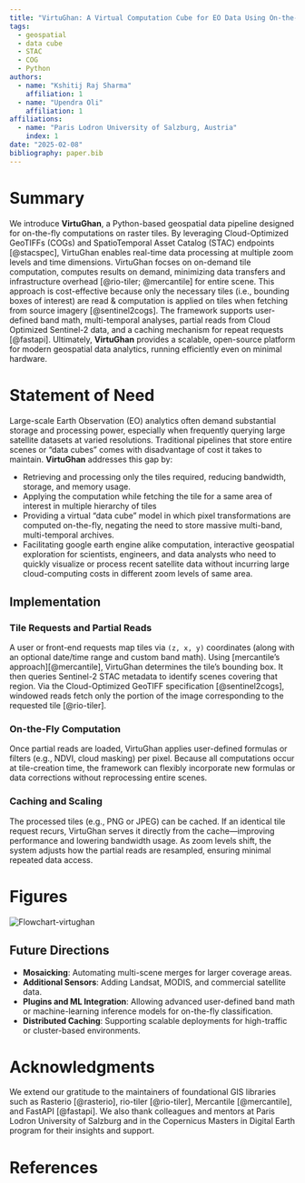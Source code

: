 ```yaml
---
title: "VirtuGhan: A Virtual Computation Cube for EO Data Using On-the-Fly Tiling Computation"
tags:
  - geospatial
  - data cube
  - STAC
  - COG
  - Python
authors:
  - name: "Kshitij Raj Sharma"
    affiliation: 1
  - name: "Upendra Oli"
    affiliation: 1
affiliations:
  - name: "Paris Lodron University of Salzburg, Austria"
    index: 1
date: "2025-02-08"
bibliography: paper.bib
---
```


# Summary

We introduce **VirtuGhan**, a Python-based geospatial data pipeline designed for on-the-fly computations on raster tiles. By leveraging Cloud-Optimized GeoTIFFs (COGs) and SpatioTemporal Asset Catalog (STAC) endpoints [@stacspec], VirtuGhan enables real-time data processing at multiple zoom levels and time dimensions. VirtuGhan focses on on-demand tile computation, computes results on demand, minimizing data transfers and infrastructure overhead [@rio-tiler; @mercantile] for entire scene. This approach is cost-effective because only the necessary tiles (i.e., bounding boxes of interest) are read & computation is applied on tiles when fetching from source imagery [@sentinel2cogs]. The framework supports user-defined band math, multi-temporal analyses, partial reads from Cloud Optimized Sentinel-2 data, and a caching mechanism for repeat requests [@fastapi]. Ultimately, **VirtuGhan** provides a scalable, open-source platform for modern geospatial data analytics, running efficiently even on minimal hardware.

# Statement of Need

Large-scale Earth Observation (EO) analytics often demand substantial storage and processing power, especially when frequently querying large satellite datasets at varied resolutions. Traditional pipelines that store entire scenes or “data cubes” comes with disadvantage of  cost it takes to maintain. **VirtuGhan** addresses this gap by:

- Retrieving and processing only the tiles required, reducing bandwidth, storage, and memory usage.
- Applying the computation while fetching the tile for a same area of interest in multiple hierarchy of tiles
- Providing a virtual “data cube” model in which pixel transformations are computed on-the-fly, negating the need to store massive multi-band, multi-temporal archives.  
- Facilitating google earth engine alike computation, interactive geospatial exploration for scientists, engineers, and data analysts who need to quickly visualize or process recent satellite data without incurring large cloud-computing costs in different zoom levels of same area.

## Implementation

### Tile Requests and Partial Reads

A user or front-end requests map tiles via `(z, x, y)` coordinates (along with an optional date/time range and custom band math). Using [mercantile’s approach][@mercantile], VirtuGhan determines the tile’s bounding box. It then queries Sentinel-2 STAC metadata to identify scenes covering that region. Via the Cloud-Optimized GeoTIFF specification [@sentinel2cogs], windowed reads fetch only the portion of the image corresponding to the requested tile [@rio-tiler]. 

### On-the-Fly Computation

Once partial reads are loaded, VirtuGhan applies user-defined formulas or filters (e.g., NDVI, cloud masking) per pixel. Because all computations occur at tile-creation time, the framework can flexibly incorporate new formulas or data corrections without reprocessing entire scenes.

### Caching and Scaling

The processed tiles (e.g., PNG or JPEG) can be cached. If an identical tile request recurs, VirtuGhan serves it directly from the cache—improving performance and lowering bandwidth usage. As zoom levels shift, the system adjusts how the partial reads are resampled, ensuring minimal repeated data access. 


# Figures

![Flowchart-virtughan](https://github.com/user-attachments/assets/cc6a67af-01ca-40d6-8442-1a32b5593e2e)

## Future Directions

- **Mosaicking**: Automating multi-scene merges for larger coverage areas.  
- **Additional Sensors**: Adding Landsat, MODIS, and commercial satellite data.  
- **Plugins and ML Integration**: Allowing advanced user-defined band math or machine-learning inference models for on-the-fly classification.  
- **Distributed Caching**: Supporting scalable deployments for high-traffic or cluster-based environments.

# Acknowledgments

We extend our gratitude to the maintainers of foundational GIS libraries such as Rasterio [@rasterio], rio-tiler [@rio-tiler], Mercantile [@mercantile], and FastAPI [@fastapi]. We also thank colleagues and mentors at Paris Lodron University of Salzburg and in the Copernicus Masters in Digital Earth program for their insights and support.

# References

